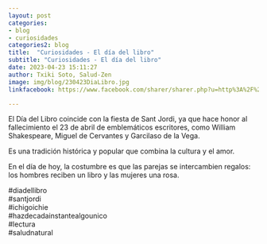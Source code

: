 ```yaml
---
layout: post
categories:
- blog
- curiosidades
categories2: blog
title:  "Curiosidades - El día del libro"
subtitle: "Curiosidades - El día del libro"
date: 2023-04-23 15:11:27
author: Txiki Soto, Salud-Zen
image: img/blog/230423DiaLibro.jpg
linkfacebook: https://www.facebook.com/sharer/sharer.php?u=http%3A%2F%2Fwww.salud-zen.com%2Fblog%2Freflexiones%2F2023%2F04%2F20%2Freflexiones-conoceme-mas.html&amp;src=sdkpreparse

---
```

El Día del Libro coincide con la fiesta de Sant Jordi, ya que hace honor al fallecimiento el 23 de abril de emblemáticos escritores, como William Shakespeare, Miguel de Cervantes y Garcilaso de la Vega.  

Es una tradición histórica y popular que combina la cultura y el amor.  

En el día de hoy, la costumbre es que las parejas se intercambien regalos: los hombres reciben un libro y las mujeres una rosa.   

#diadellibro  
#santjordi  
#ichigoichie  
#hazdecadainstantealgounico  
#lectura  
#saludnatural  
